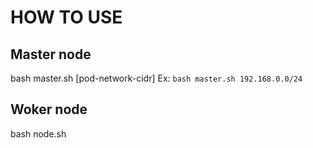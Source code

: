 # HOW TO USE
## Master node
bash master.sh [pod-network-cidr]
Ex: `bash master.sh 192.168.0.0/24`
## Woker node
bash node.sh
